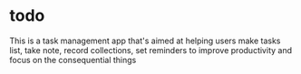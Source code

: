 # todo
This is a task management app that's aimed at helping users make tasks list, take note, record collections, set reminders to improve productivity and focus on the consequential things
